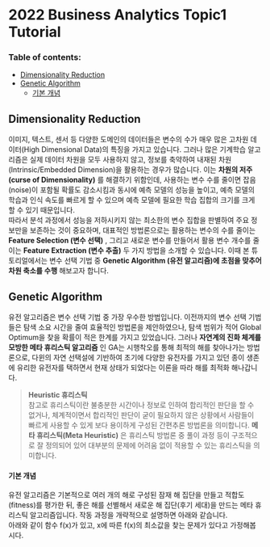 # 2022 Business Analytics Topic1 Tutorial
### Table of contents:
- [Dimensionality Reduction](#dimensionality-reduction)
- [Genetic Algorithm](#genetic-algorithm)
    + [기본 개념](#-----)

## Dimensionality Reduction
이미지, 텍스트, 센서 등 다양한 도메인의 데이터들은 변수의 수가 매우 많은 고차원 데이터(High Dimensional Data)의 특징을 가지고 있습니다. 그러나 많은 기계학습 알고리즘은 실제 데이터 차원을 모두 사용하지 않고, 정보를 축약하여 내재된 차원(Intrinsic/Embedded Dimension)을 활용하는 경우가 많습니다. 이는 __차원의 저주(curse of Dimensionality)__ 를 해결하기 위함인데, 사용하는 변수 수를 줄이면 잡음(noise)이 포함될 확률도 감소시킴과 동시에 예측 모델의 성능을 높이고, 예측 모델의 학습과 인식 속도를 빠르게 할 수 있으며 예측 모델에 필요한 학습 집합의 크기를 크게 할 수 있기 때문입니다.   
따라서 분석 과정에서 성능을 저하시키지 않는 최소한의 변수 집합을 판별하여 주요 정보만을 보존하는 것이 중요하며, 대표적인 방법론으로는 활용하는 변수의 수를 줄이는 __Feature Selection (변수 선택)__ , 그리고 새로운 변수를 만들어서 활용 변수 개수를 줄이는 __Feature Extraction (변수 추출)__ 두 가지 방법을 소개할 수 있습니다. 이때 본 튜토리얼에서는 변수 선택 기법 중 __Genetic Algorithm (유전 알고리즘)에 초점을 맞추어 차원 축소를 수행__ 해보고자 합니다.

## Genetic Algorithm
유전 알고리즘은 변수 선택 기법 중 가장 우수한 방법입니다. 이전까지의 변수 선택 기법들은 탐색 소요 시간을 줄여 효율적인 방법론을 제안하였으나, 탐색 범위가 적어 Global Optimum을 찾을 확률이 적은 한계를 가지고 있었습니다. 그러나 __자연계의 진화 체계를 모방한 메타 휴리스틱 알고리즘__ 인 GA는 시행착오를 통해 최적의 해를 찾아나가는 방법론으로, 다윈의 자연 선택설에 기반하여 초기에 다양한 유전자를 가지고 있던 종이 생존에 유리한 유전자를 택하면서 현재 상태가 되었다는 이론을 따라 해를 최적화 해나갑니다.
> **Heuristic 휴리스틱**   
> 참고로 휴리스틱이란 불충분한 시간이나 정보로 인하여 합리적인 판단을 할 수 없거나, 체계적이면서 합리적인 판단이 굳이 필요하지 않은 상황에서 사람들이 빠르게 사용할 수 있게 보다 용이하게 구성된 간편추론 방법론을 의미합니다. **메타 휴리스틱(Meta Heuristic)** 은 휴리스틱 방법론 중 풀이 과정 등이 구조적으로 잘 정의되어 있어 대부분의 문제에 어려움 없이 적용할 수 있는 휴리스틱을 의미합니다.

#### 기본 개념
유전 알고리즘은 기본적으로 여러 개의 해로 구성된 잠재 해 집단을 만들고 적합도(fitness)를 평가한 뒤, 좋은 해를 선별해서 새로운 해 집단(후기 세대)을 만드는 메타 휴리스틱 알고리즘입니다. 작동 과정을 개략적으로 설명하면 아래와 같습니다.   
아래와 같이 함수 f(x)가 있고, x에 따른 f(x)의 최소값을 찾는 문제가 있다고 가정해봅시다. 
